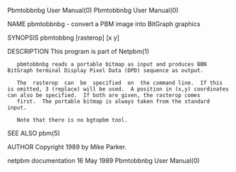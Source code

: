 Pbmtobbnbg User Manual(0)                                                                                                                                                           Pbmtobbnbg User Manual(0)



NAME
       pbmtobbnbg - convert a PBM image into BitGraph graphics


SYNOPSIS
       pbmtobbng [rasterop] [x y]



DESCRIPTION
       This program is part of Netpbm(1)

       pbmtobbnbg reads a portable bitmap as input and produces BBN BitGraph terminal Display Pixel Data (DPD) sequence as output.

       The  rasterop  can  be  specified  on  the command line.  If this is omitted, 3 (replace) will be used.  A position in (x,y) coordinates can also be specified.  If both are given, the rasterop comes
       first.  The portable bitmap is always taken from the standard input.

       Note that there is no bgtopbm tool.


SEE ALSO
       pbm(5)



AUTHOR
       Copyright 1989 by Mike Parker.



netpbm documentation                                                                             16 May 1989                                                                        Pbmtobbnbg User Manual(0)
